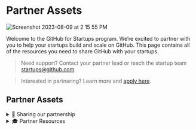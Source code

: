 # Partner Assets
![Screenshot 2023-08-09 at 2 15 55 PM](https://github.com/GitHub-for-Startups/Global-Repo/assets/104146251/e6ce8f96-f1d0-443f-a9c2-37952f701879)

   
Welcome to the GitHub for Startups program. We’re excited to partner with you to help your startups build and scale on GitHub. This page contains all of the resources you need to share GitHub with your startups.

> Need support? Contact your partner lead or reach the startup team startups@github.com.

> Interested in partnering? Learn more and [apply here](https://github.com/enterprise/startups#join-partners).

## Partner Assets
<details><summary>
🚀 Sharing our partnership

</summary>

Hi Founders,

We’re partnering with GitHub for Startups to offer special access to GitHub Enterprise, free for one year (50% off year two), for eligible startups in our ecosystem.

> To get started, use our unique partner link to apply.

The GitHub startup team will review your app within 1-2 business days and follow up with a confirmation email. Email startups@github.com with any questions.

GitHub for Startups Program Overview:

GitHub is the leading AI-powered developer platform to build, scale, and deliver secure software. GitHub helps startups plan, track, collaborate, build, test, and deploy software with a holistic and secure platform that scales with them. As part of GitHub for Startups, eligible startups receive:

- 20 Seats of GitHub Enterprise free for one year and 50% off in year two. Plus, office hours, live education, and networking across GitHub's global community.

Eligibility:
- Must be Series A or earlier, new to GitHub Enterprise, and a portfolio company.

Questions? Reach the GitHub startup team at [startups@github.com](startups.github.com)

- 🌠 Access GitHub's logos [here](https://github.com/logos)

</details> 

<details><summary>
🎓 Partner Resources

</summary>

- [GitHub for Startups Partner Kit.pdf](https://github.com/GitHub-for-Startups/Global-Repo/files/12315898/23_GFS.Partner.Kit.pdf)


- [Customer Stories](https://github.com/customer-stories?type=enterprise): Meet the companies who build with GitHub.

- [About GitHub Enterprise](https://github.com/customer-stories?type=enterprise)


